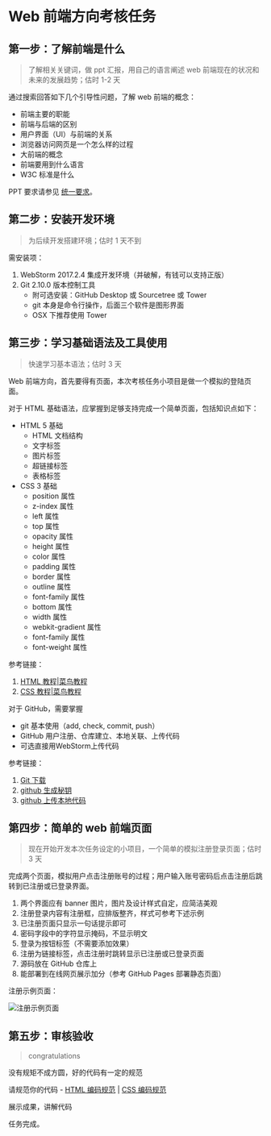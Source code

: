 # Web 前端方向考核任务

## 第一步：了解前端是什么

> 了解相关关键词，做 ppt 汇报，用自己的语言阐述 web 前端现在的状况和未来的发展趋势；估时 1-2 天

通过搜索回答如下几个引导性问题，了解 web 前端的概念：

- 前端主要的职能
- 前端与后端的区别
- 用户界面（UI）与前端的关系
- 浏览器访问网页是一个怎么样的过程
- 大前端的概念
- 前端要用到什么语言
- W3C 标准是什么

PPT 要求请参见 [统一要求](/#统一要求)。


## 第二步：安装开发环境

> 为后续开发搭建环境；估时 1 天不到

需安装项：

1. WebStorm 2017.2.4 集成开发环境（并破解，有钱可以支持正版）
2. Git 2.10.0 版本控制工具
   - 附可选安装：GitHub Desktop 或 Sourcetree 或 Tower
   - git 本身是命令行操作，后面三个软件是图形界面
   - OSX 下推荐使用 Tower


## 第三步：学习基础语法及工具使用

> 快速学习基本语法；估时 3 天

Web 前端方向，首先要得有页面，本次考核任务小项目是做一个模拟的登陆页面。

对于 HTML 基础语法，应掌握到足够支持完成一个简单页面，包括知识点如下：

- HTML 5 基础
  - HTML 文档结构
  - 文字标签
  - 图片标签
  - 超链接标签
  - 表格标签
- CSS 3 基础
  - position 属性
  - z-index 属性
  - left 属性
  - top 属性
  - opacity 属性
  - height 属性
  - color 属性
  - padding 属性
  - border 属性
  - outline 属性
  - font-family 属性
  - bottom 属性
  - width 属性
  - webkit-gradient 属性
  - font-family 属性
  - font-weight 属性

参考链接：

1. [HTML 教程|菜鸟教程](http://www.runoob.com/html/html-basic.html)
2. [CSS 教程|菜鸟教程](http://www.runoob.com/css/css-syntax.html)


对于 GitHub，需要掌握 

- git 基本使用（add, check, commit, push）
- GitHub 用户注册、仓库建立、本地关联、上传代码
- 可选直接用WebStorm上传代码

参考链接：

1. [Git 下载](http://xiazai.sogou.com/detail/34/16/-4212831931637133254.html?e=1970)
2. [github 生成秘钥](http://blog.csdn.net/stven_king/article/details/44863001)
3. [github 上传本地代码](http://www.cnblogs.com/ruofengzhishang/p/3842587.html)


## 第四步：简单的 web 前端页面

> 现在开始开发本次任务设定的小项目，一个简单的模拟注册登录页面；估时 3 天

完成两个页面，模拟用户点击注册账号的过程；用户输入账号密码后点击注册后跳转到已注册或已登录界面。

1. 两个界面应有 banner 图片，图片及设计样式自定，应简洁美观
2. 注册登录内容有注册框，应排版整齐，样式可参考下述示例
3. 已注册页面只显示一句话提示即可
4. 密码字段中的字符显示掩码，不显示明文
5. 登录为按钮标签（不需要添加效果）
6. 注册为链接标签，点击注册时跳转显示已注册或已登录页面
7. 源码放在 GitHub 仓库上
8. 能部署到在线网页展示加分（参考 GitHub Pages 部署静态页面）

注册示例页面：

![注册示例页面](_media/前端任务-注册示例页面.jpg)


## 第五步：审核验收

> ​congratulations

没有规矩不成方圆，好的代码有一定的规范

请规范你的代码 - [HTML 编码规范](http://alloyteam.github.io/CodeGuide/#html) | [CSS 编码规范](http://alloyteam.github.io/CodeGuide/#css)

展示成果，讲解代码

任务完成。
